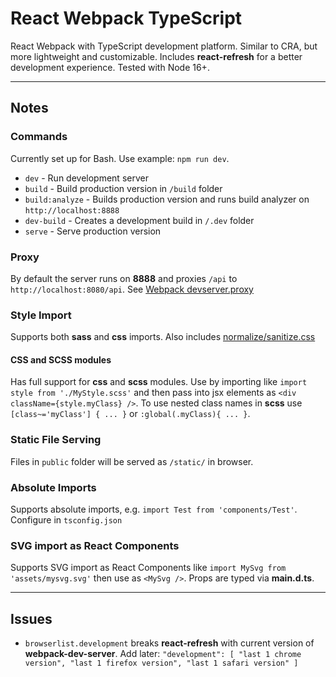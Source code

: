 # React Webpack TypeScript

React Webpack with TypeScript development platform. Similar to CRA, but more lightweight and customizable. Includes **react-refresh** for a better development experience. Tested with Node 16+.

---

## Notes

### Commands

Currently set up for Bash. Use example: `npm run dev`.

- `dev` - Run development server
- `build` - Build production version in `/build` folder
- `build:analyze` - Builds production version and runs build analyzer on `http://localhost:8888`
- `dev-build` - Creates a development build in `/.dev` folder
- `serve` - Serve production version

### Proxy

By default the server runs on **8888** and proxies `/api` to `http://localhost:8080/api`. See [Webpack devserver.proxy](https://webpack.js.org/configuration/dev-server/#devserverproxy)

### Style Import

Supports both **sass** and **css** imports. Also includes [normalize/sanitize.css](https://github.com/csstools/postcss-normalize)

#### CSS and SCSS modules

Has full support for **css** and **scss** modules. Use by importing like `import style from './MyStyle.scss'` and then pass into jsx elements as `<div className={style.myClass} />`. To use nested class names in **scss** use `[class~='myClass'] { ... }` or `:global(.myClass){ ... }`.

### Static File Serving

Files in `public` folder will be served as `/static/` in browser.

### Absolute Imports

Supports absolute imports, e.g. `import Test from 'components/Test'`. Configure in `tsconfig.json`

### SVG import as React Components

Supports SVG import as React Components like `import MySvg from 'assets/mysvg.svg'` then use as `<MySvg />`. Props are typed via **main.d.ts**.

---

## Issues

- `browserlist.development` breaks **react-refresh** with current version of **webpack-dev-server**. Add later: `"development": [ "last 1 chrome version", "last 1 firefox version", "last 1 safari version" ]`
